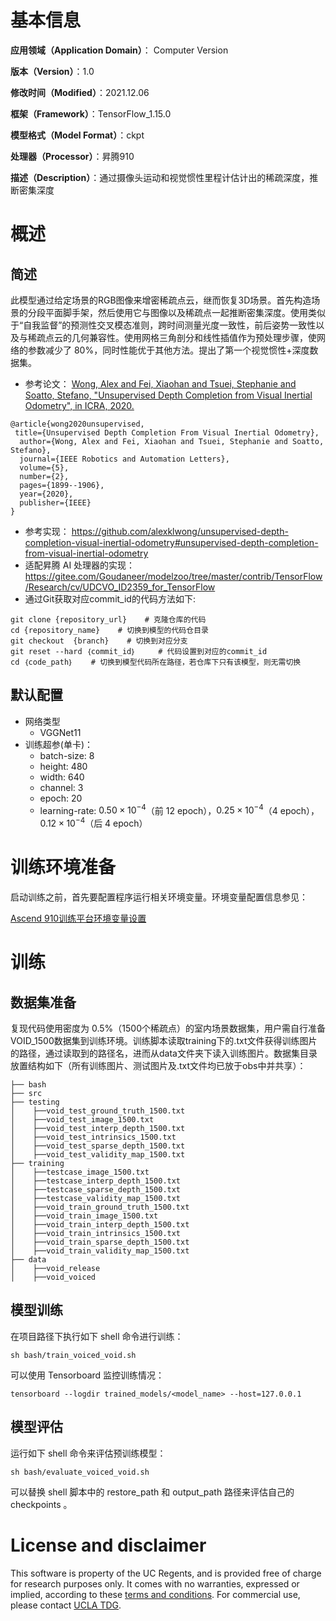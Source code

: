 # 基本信息

**应用领域（Application Domain）**： Computer Version

**版本（Version）**：1.0

**修改时间（Modified）**：2021.12.06

**框架（Framework）**：TensorFlow_1.15.0

**模型格式（Model Format）**：ckpt

**处理器（Processor）**：昇腾910

**描述（Description）**：通过摄像头运动和视觉惯性里程计估计出的稀疏深度，推断密集深度

# 概述

## 简述

此模型通过给定场景的RGB图像来增密稀疏点云，继而恢复3D场景。首先构造场景的分段平面脚手架，然后使用它与图像以及稀疏点一起推断密集深度。使用类似于“自我监督”的预测性交叉模态准则，跨时间测量光度一致性，前后姿势一致性以及与稀疏点云的几何兼容性。使用网格三角剖分和线性插值作为预处理步骤，使网络的参数减少了 80%，同时性能优于其他方法。提出了第一个视觉惯性+深度数据集。
* 参考论文：
[Wong, Alex and Fei, Xiaohan and Tsuei, Stephanie and Soatto, Stefano, "Unsupervised Depth Completion from Visual Inertial Odometry", in ICRA, 2020.](https://arxiv.org/pdf/1905.08616.pdf)
```
@article{wong2020unsupervised,
 title={Unsupervised Depth Completion From Visual Inertial Odometry},
  author={Wong, Alex and Fei, Xiaohan and Tsuei, Stephanie and Soatto, Stefano},
  journal={IEEE Robotics and Automation Letters},
  volume={5},
  number={2},
  pages={1899--1906},
  year={2020},
  publisher={IEEE}
}
```
* 参考实现：
https://github.com/alexklwong/unsupervised-depth-completion-visual-inertial-odometry#unsupervised-depth-completion-from-visual-inertial-odometry
* 适配昇腾 AI 处理器的实现：
https://gitee.com/Goudaneer/modelzoo/tree/master/contrib/TensorFlow/Research/cv/UDCVO_ID2359_for_TensorFlow
* 通过Git获取对应commit_id的代码方法如下: 
```
git clone {repository_url}    # 克隆仓库的代码  
cd {repository_name}    # 切换到模型的代码仓目录  
git checkout  {branch}    # 切换到对应分支  
git reset --hard ｛commit_id｝     # 代码设置到对应的commit_id  
cd ｛code_path｝    # 切换到模型代码所在路径，若仓库下只有该模型，则无需切换
```
## 默认配置

* 网络类型
   * VGGNet11
* 训练超参(单卡)：
   * batch-size: 8
   * height: 480
   * width: 640
   * channel: 3
   * epoch: 20
   * learning-rate: $0.50\times10^{-4}$（前 12 epoch），$0.25\times10^{-4}$（4 epoch），$0.12\times10^{-4}$（后 4 epoch）

# 训练环境准备

启动训练之前，首先要配置程序运行相关环境变量。环境变量配置信息参见：

[Ascend 910训练平台环境变量设置](https://gitee.com/ascend/modelzoo/wikis/Ascend%20910%E8%AE%AD%E7%BB%83%E5%B9%B3%E5%8F%B0%E7%8E%AF%E5%A2%83%E5%8F%98%E9%87%8F%E8%AE%BE%E7%BD%AE?sort_id=3148819)

# 训练

## 数据集准备

复现代码使用密度为 0.5%（1500个稀疏点）的室内场景数据集，用户需自行准备VOID_1500数据集到训练环境。训练脚本读取training下的.txt文件获得训练图片的路径，通过读取到的路径名，进而从data文件夹下读入训练图片。数据集目录放置结构如下（所有训练图片、测试图片及.txt文件均已放于obs中并共享）：

```
├── bash
├── src
├── testing
│    ├──void_test_ground_truth_1500.txt
│    ├──void_test_image_1500.txt
│    ├──void_test_interp_depth_1500.txt
│    ├──void_test_intrinsics_1500.txt
│    ├──void_test_sparse_depth_1500.txt
│    ├──void_test_validity_map_1500.txt
├── training
│    ├──testcase_image_1500.txt
│    ├──testcase_interp_depth_1500.txt
│    ├──testcase_sparse_depth_1500.txt
│    ├──testcase_validity_map_1500.txt
│    ├──void_train_ground_truth_1500.txt
│    ├──void_train_image_1500.txt
│    ├──void_train_interp_depth_1500.txt
│    ├──void_train_intrinsics_1500.txt
│    ├──void_train_sparse_depth_1500.txt
│    ├──void_train_validity_map_1500.txt
├── data
│    ├──void_release
│    ├──void_voiced
```



## 模型训练

在项目路径下执行如下 shell 命令进行训练：
```
sh bash/train_voiced_void.sh
```

可以使用 Tensorboard 监控训练情况：
```
tensorboard --logdir trained_models/<model_name> --host=127.0.0.1
```

## 模型评估

运行如下 shell 命令来评估预训练模型：
```
sh bash/evaluate_voiced_void.sh
```

可以替换 shell 脚本中的 restore_path 和 output_path 路径来评估自己的 checkpoints 。

# License and disclaimer

This software is property of the UC Regents, and is provided free of charge for research purposes only. It comes with no warranties, expressed or implied, according to these [terms and conditions](license). For commercial use, please contact [UCLA TDG](https://tdg.ucla.edu).